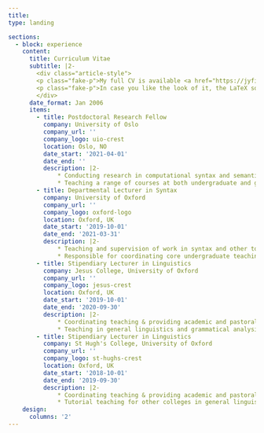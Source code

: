 ```yaml
---
title: 
type: landing

sections:
  - block: experience
    content:
      title: Curriculum Vitae
      subtitle: |2-
        <div class="article-style">
        <p class="fake-p">My full CV is available <a href="https://jyfindlay.com/cv/findlay-cv.pdf" target="_blank">here</a>.</p>
        <p class="fake-p">In case you like the look of it, the LaTeX source code is also available <a href="https://github.com/findlayjy/cv/" target="_blank">on GitHub</a>.</p>
        </div>
      date_format: Jan 2006
      items:
        - title: Postdoctoral Research Fellow
          company: University of Oslo
          company_url: ''
          company_logo: uio-crest
          location: Oslo, NO
          date_start: '2021-04-01'
          date_end: ''
          description: |2-
              * Conducting research in computational syntax and semantics.
              * Teaching a range of courses at both undergraduate and graduate levels.
        - title: Departmental Lecturer in Syntax
          company: University of Oxford
          company_url: ''
          company_logo: oxford-logo
          location: Oxford, UK
          date_start: '2019-10-01'
          date_end: '2021-03-31'
          description: |2-
              * Teaching and supervision of work in syntax and other topics to students of all levels.
              * Responsible for coordinating core undergraduate teaching in grammatical analysis (syntax and morphology)
        - title: Stipendiary Lecturer in Linguistics
          company: Jesus College, University of Oxford
          company_url: ''
          company_logo: jesus-crest
          location: Oxford, UK
          date_start: '2019-10-01'
          date_end: '2020-09-30'
          description: |2-
              * Coordinating teaching & providing academic and pastoral support for undergraduate linguistics students at Jesus College.
              * Teaching in general linguistics and grammatical analysis.
        - title: Stipendiary Lecturer in Linguistics
          company: St Hugh's College, University of Oxford
          company_url: ''
          company_logo: st-hughs-crest
          location: Oxford, UK
          date_start: '2018-10-01'
          date_end: '2019-09-30'
          description: |2-
              * Coordinating teaching & providing academic and pastoral support for undergraduate linguistics students at St Hugh's College.
              * Tutorial teaching for other colleges in general linguistics, grammatical analysis, psycholinguistics, and sociolinguistics.
    design:
      columns: '2'
---
```



